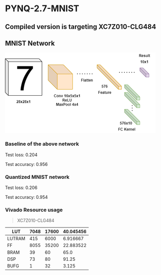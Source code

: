 # PYNQ-2.7-MNIST

## Compiled version is targeting XC7Z010-CLG484

## MNIST Network
![MNIST Layers](image/mnist_layers.png)

### Baseline of the above network
Test loss: 0.204

Test accuracy: 0.956

### Quantized MNIST network

Test loss: 0.206

Test accuracy: 0.954

### Vivado Resource usage

> XC7Z010-CLG484

| LUT    | 7048 | 17600 | 40.045456 |
|--------|------|-------|-----------|
| LUTRAM | 415  | 6000  | 6.916667  |
| FF     | 8055 | 35200 | 22.883522 |
| BRAM   | 39   | 60    | 65.0      |
| DSP    | 73   | 80    | 91.25     |
| BUFG   | 1    | 32    | 3.125     |

